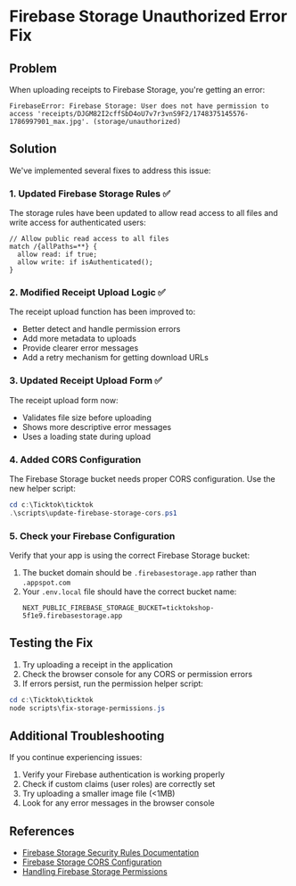 # Firebase Storage Unauthorized Error Fix

## Problem

When uploading receipts to Firebase Storage, you're getting an error:

```
FirebaseError: Firebase Storage: User does not have permission to access 'receipts/DJGM82I2cffSbD4oU7v7r3vnS9F2/1748375145576-1786997901_max.jpg'. (storage/unauthorized)
```

## Solution

We've implemented several fixes to address this issue:

### 1. Updated Firebase Storage Rules ✅

The storage rules have been updated to allow read access to all files and write access for authenticated users:

```
// Allow public read access to all files
match /{allPaths=**} {
  allow read: if true;
  allow write: if isAuthenticated();
}
```

### 2. Modified Receipt Upload Logic ✅

The receipt upload function has been improved to:

- Better detect and handle permission errors
- Add more metadata to uploads
- Provide clearer error messages
- Add a retry mechanism for getting download URLs

### 3. Updated Receipt Upload Form ✅

The receipt upload form now:

- Validates file size before uploading
- Shows more descriptive error messages
- Uses a loading state during upload

### 4. Added CORS Configuration

The Firebase Storage bucket needs proper CORS configuration. Use the new helper script:

```powershell
cd c:\Ticktok\ticktok
.\scripts\update-firebase-storage-cors.ps1
```

### 5. Check your Firebase Configuration

Verify that your app is using the correct Firebase Storage bucket:

1. The bucket domain should be `.firebasestorage.app` rather than `.appspot.com`
2. Your `.env.local` file should have the correct bucket name:
   ```
   NEXT_PUBLIC_FIREBASE_STORAGE_BUCKET=ticktokshop-5f1e9.firebasestorage.app
   ```

## Testing the Fix

1. Try uploading a receipt in the application
2. Check the browser console for any CORS or permission errors
3. If errors persist, run the permission helper script:

```powershell
cd c:\Ticktok\ticktok
node scripts\fix-storage-permissions.js
```

## Additional Troubleshooting

If you continue experiencing issues:

1. Verify your Firebase authentication is working properly
2. Check if custom claims (user roles) are correctly set
3. Try uploading a smaller image file (<1MB)
4. Look for any error messages in the browser console

## References

- [Firebase Storage Security Rules Documentation](https://firebase.google.com/docs/storage/security)
- [Firebase Storage CORS Configuration](https://firebase.google.com/docs/storage/web/download-files#cors_configuration)
- [Handling Firebase Storage Permissions](https://firebase.google.com/docs/storage/web/handle-errors)
